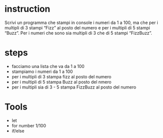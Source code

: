 # instruction
Scrivi un programma che stampi in console i numeri da 1 a 100, ma che per i multipli di 3 stampi “Fizz” al posto del numero e per i multipli di 5 stampi “Buzz”. Per i numeri che sono sia multipli di 3 che di 5 stampi “FizzBuzz”.


# steps
- facciamo una lista che va da 1 a 100
- stampiamo i numeri da 1 a 100
- per i multipli di 3 stampa fizz al posto del numero
- per i multipli di 5 stampa Buzz al posto del nmero
- per i multipli sia di 3 - 5 stampa FizzBuzz al posto del numero




# Tools
- let
- for number 1/100
- if/else
